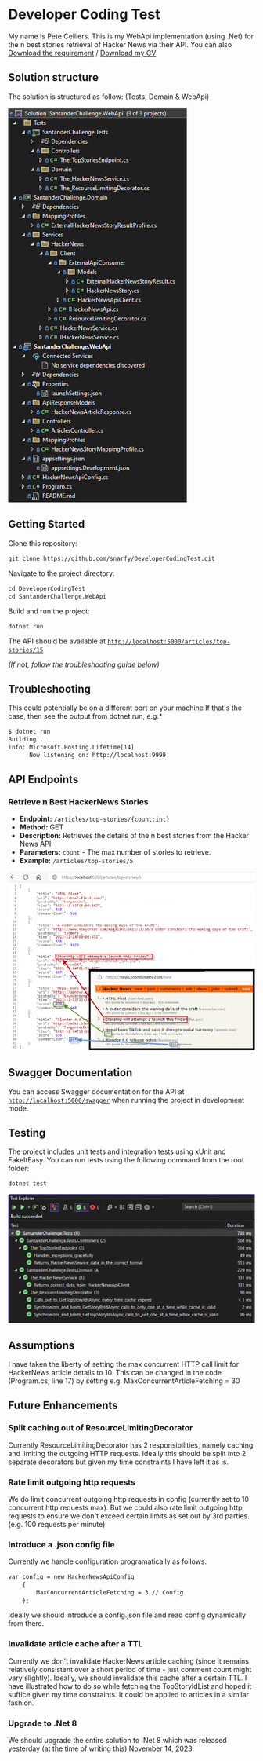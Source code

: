 # Developer Coding Test

My name is Pete Celliers. This is my WebApi implementation (using .Net) for the n best stories retrieval of Hacker News via their API.
You can also [Download the requirement](./.ReadmeAssets/requirement.pdf)  / [Download my CV](./.ReadmeAssets/CV.pdf)

## Solution structure

The solution is structured as follow: (Tests, Domain & WebApi)

![Solution Structure](./.ReadmeAssets/solution_structure.png "Solution Structure")

## Getting Started

Clone this repository:

```
git clone https://github.com/snarfy/DeveloperCodingTest.git
```

Navigate to the project directory:

```
cd DeveloperCodingTest
cd SantanderChallenge.WebApi
```
Build and run the project:

```
dotnet run
```

The API should be available at  [`http://localhost:5000/articles/top-stories/15`](http://localhost:5000/articles/top-stories/15)

*(If not, follow the troubleshooting guide below)*

## Troubleshooting
This could potentially be on a different port on your machine
If that's the case, then see the output from dotnet run, e.g.*
```
$ dotnet run
Building...
info: Microsoft.Hosting.Lifetime[14]
      Now listening on: http://localhost:9999
```

## API Endpoints

### Retrieve n Best HackerNews Stories

- **Endpoint:** `/articles/top-stories/{count:int}`
- **Method:** GET
- **Description:** Retrieves the details of the n best stories from the Hacker News API.
- **Parameters:** `count` - The max number of stories to retrieve.
- **Example:** `/articles/top-stories/5`

![Output](./.ReadmeAssets/output.png "Output")

## Swagger Documentation

You can access Swagger documentation for the API at  [`http://localhost:5000/swagger`](http://localhost:5000/swagger) when running the project in development mode.

## Testing

The project includes unit tests and integration tests using xUnit and FakeItEasy. You can run tests using the following command from the root folder:
```
dotnet test
```

![Testing](./.ReadmeAssets/unit_tests.png "Testing")

## Assumptions

I have taken the liberty of setting the max concurrent HTTP call limit for HackerNews article details to 10. 
This can be changed in the code (Program.cs, line 17) by setting e.g. MaxConcurrentArticleFetching = 30

## Future Enhancements

### Split caching out of ResourceLimitingDecorator
Currently ResourceLimitingDecorator has 2 responsibilities, namely caching and limiting the outgoing HTTP requests. Ideally this should be split into 2 separate decorators but given my time constraints I have left it as is. 

### Rate limit outgoing http requests
We do limit concurrent outgoing http requests in config (currently set to 10 concurrent http requests max).
But we could also rate limit outgoing http requests to ensure we don't exceed certain limits as set out by 3rd parties. (e.g. 100 requests per minute)

### Introduce a .json config file
Currently we handle configuration programatically as follows:
```
var config = new HackerNewsApiConfig
    {
        MaxConcurrentArticleFetching = 3 // Config
    };
```
Ideally we should introduce a config.json file and read config dynamically from there. 

### Invalidate article cache after a TTL
Currently we don't invalidate HackerNews article caching (since it remains relatively consistent over a short period of time - just comment count might vary slightly). Ideally, we should invalidate this cache after a certain TTL. I have illustrated how to do so while fetching the TopStoryIdList and hoped it suffice given my time constraints. It could be applied to articles in a similar fashion.

### Upgrade to .Net 8
We should upgrade the entire solution to .Net 8 which was released yesterday (at the time of writing this) November 14, 2023.
